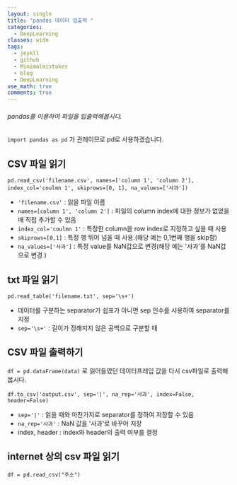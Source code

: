```yaml
---
layout: single
title: "pandas 데이터 입출력 "
categories:
  - DeepLearning
classes: wide
tags:
  - jeykll
  - github
  - Minimalmistakes
  - blog
  - DeepLearning
use_math: true
comments: true
---
```


###### pandas를 이용하여 파일을 입출력해봅시다.  

`import pandas as pd` 가 관례이므로 pd로 사용하겠습니다.  

## CSV 파일 읽기
`pd.read_csv('filename.csv', names=['column 1', 'column 2'], index_col='coulmn 1', skiprows=[0, 1], na_values=['사과'])`  

+ `'filename.csv'` : 읽을 파일 이름
+ `names=[column 1', 'column 2']` : 파일의 column index에 대한 정보가 없었을 때 직접 추가할 수 있음  
+ `index_col='coulmn 1'` : 특정한 column을 row index로 지정하고 싶을 때 사용  
+ `skiprows=[0,1]` : 특정 행 뛰어 넘을 때 사용.(해당 예는 0,1번째 행을 skip함)  
+ `na_values=['사과']` : 특정 value를 NaN값으로 변경(해당 예는 '사과'를 NaN값으로 변경 )

## txt 파일 읽기  
`pd.read_table('filename.txt', sep='\s+')`  

+ 데이터를 구분하는 separator가 쉽표가 아니면 sep 인수를 사용하여 separator를 지정  
+ `sep='\s+'` : 길이가 정해지지 않은 공백으로 구분할 때  

## CSV 파일 출력하기  
`df = pd.dataFrame(data)` 로 읽어들였던 데이터프레임 값을 다시 csv파일로 출력해봅시다.   

`df.to_csv('output.csv', sep='|', na_rep='사과', index=False, header=False)`  

+ `sep='|'` : 읽을 때와 마찬가지로 separator를 정하여 저장할 수 있음  
+ `na_rep='사과'` : NaN 값을 '사과'로 바꾸어 저장  
+ index, header : index와 header의 출력 여부를 결정  

## internet 상의 csv 파일 읽기  
`df = pd.read_csv("주소")`  
